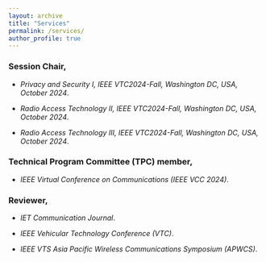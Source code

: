 ```yaml
---
layout: archive
title: "Services"
permalink: /services/
author_profile: true
---
```


### Session Chair,

- *Privacy and Security I, IEEE VTC2024-Fall, Washington DC, USA, October 2024*.      

- *Radio Access Technology II, IEEE VTC2024-Fall, Washington DC, USA, October 2024*.                     

- *Radio Access Technology III, IEEE VTC2024-Fall, Washington DC, USA, October 2024*.                      

### Technical Program Committee (TPC) member,

- *IEEE Virtual Conference on Communications (IEEE VCC 2024)*.

### Reviewer,

- *IET Communication Journal*.      

- *IEEE Vehicular Technology Conference (VTC)*.                   

- *IEEE VTS Asia Pacific Wireless Communications Symposium (APWCS)*.               
